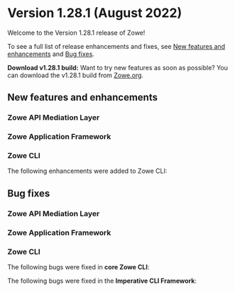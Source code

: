 # Version 1.28.1 (August 2022)

Welcome to the Version 1.28.1 release of Zowe! 

To see a full list of release enhancements and fixes, see [New features and enhancements](#new-features-and-enhancements) and [Bug fixes](#bug-fixes). 

**Download v1.28.1 build:** Want to try new features as soon as possible? You can download the v1.28.1 build from [Zowe.org](https://www.zowe.org/download.html).

## New features and enhancements

### Zowe API Mediation Layer

### Zowe Application Framework

### Zowe CLI

The following enhancements were added to Zowe CLI:


## Bug fixes

### Zowe API Mediation Layer

### Zowe Application Framework

### Zowe CLI

The following bugs were fixed in **core Zowe CLI**:


The following bugs were fixed in the **Imperative CLI Framework**: